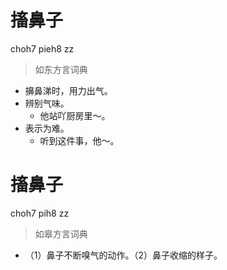 # 搐鼻子
choh7 pieh8 zz
> 如东方言词典
- 擤鼻涕时，用力出气。
- 辨别气味。
  - 他站吖厨房里～。
- 表示为难。
  - 听到这件事，他～。

# 搐鼻子
choh7 pih8 zz
> 如皋方言词典
- （1）鼻子不断嗅气的动作。（2）鼻子收缩的样子。
